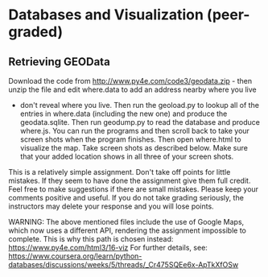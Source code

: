 # Databases and Visualization (peer-graded)

## Retrieving GEOData

Download the code from http://www.py4e.com/code3/geodata.zip - then unzip the
file and edit where.data to add an address nearby where you live

- don't reveal where you live. Then run the geoload.py to lookup all of the
  entries in where.data (including the new one) and produce the geodata.sqlite.
  Then run geodump.py to read the database and produce where.js. You can run the
  programs and then scroll back to take your screen shots when the program
  finishes. Then open where.html to visualize the map. Take screen shots as
  described below. Make sure that your added location shows in all three of your
  screen shots.

This is a relatively simple assignment. Don't take off points for little
mistakes. If they seem to have done the assignment give them full credit. Feel
free to make suggestions if there are small mistakes. Please keep your comments
positive and useful. If you do not take grading seriously, the instructors may
delete your response and you will lose points.

WARNING: The above mentioned files include the use of Google Maps, which now
uses a different API, rendering the assignment impossible to complete. This is
why this path is chosen instead: https://www.py4e.com/html3/16-viz For further
details, see:
https://www.coursera.org/learn/python-databases/discussions/weeks/5/threads/_Cr475SQEe6x-ApTkXfOSw
